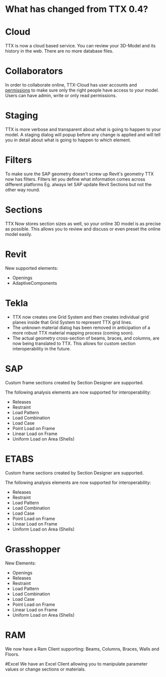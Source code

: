 # What has changed from TTX 0.4?

# Cloud
TTX is now a cloud based service. You can review your 3D-Model and its history in the web. There are no more database files.

# Collaborators
In order to collaborate online, TTX-Cloud has user accounts and [permissions](https://github.com/tt-acm/ttx-cloud/wiki/Project-Service#permissions) to make sure only the right people have access to your model. Users can have admin, write or only read permissions.

# Staging
TTX is more verbose and transparent about what is going to happen to your model. A staging dialog will popup before any change is applied and will tell you in detail about what is going to happen to which element.

# Filters
To make sure the SAP geometry doesn't screw up Revit's geometry TTX now has filters. Filters let you define what information comes across different platforms Eg. always let SAP update Revit Sections but not the other way round.

# Sections
TTX Now stores section sizes as well, so your online 3D model is as precise as possible. This allows you to review and discuss or even preset the online model easily.

# Revit
New supported elements:
* Openings
* AdaptiveComponents

# Tekla
* TTX now creates one Grid System and then creates individual grid planes inside that Grid System to represent TTX grid lines.
* The unknown material dialog has been removed in anticipation of a more robust TTX material mapping process (coming soon).
* The actual geometry cross-section of beams, braces, and columns, are now being translated to TTX. This allows for custom section interoperability in the future.

# SAP
Custom frame sections created by Section Designer are supported.

The following analysis elements are now supported for interoperability:
* Releases
* Restraint
* Load Pattern
* Load Combination
* Load Case
* Point Load on Frame
* Linear Load on Frame
* Uniform Load on Area (Shells)


# ETABS

Custom frame sections created by Section Designer are supported.

The following analysis elements are now supported for interoperability:
* Releases
* Restraint
* Load Pattern
* Load Combination
* Load Case
* Point Load on Frame
* Linear Load on Frame
* Uniform Load on Area (Shells)

# Grasshopper
New Elements:
* Openings
* Releases
* Restraint
* Load Pattern
* Load Combination
* Load Case
* Point Load on Frame
* Linear Load on Frame
* Uniform Load on Area (Shells)

# RAM
We now have a Ram Client supporting: Beams, Columns, Braces, Walls and Floors.

#Excel
We have an Excel Client allowing you to manipulate parameter values or change sections or materials.